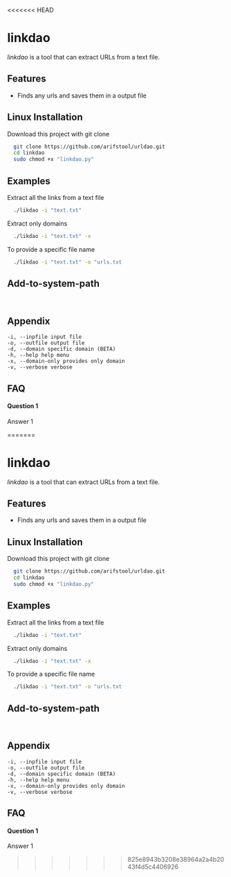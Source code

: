 <<<<<<< HEAD

# linkdao

*linkdao* is a tool that can extract URLs from a text file.


## Features

- Finds any urls and saves them in a output file



## Linux Installation

Download this project with git clone

```bash
  git clone https://github.com/arifstool/urldao.git
  cd linkdao
  sudo chmod +x "linkdao.py"
```
    
## Examples

Extract all the links from a text file

```bash
  ./likdao -i "text.txt"
```

Extract only domains 

```bash
  ./likdao -i "text.txt" -x
```

To provide a specific file name

```bash
  ./likdao -i "text.txt" -o "urls.txt
```



## Add-to-system-path

```bash
  
```
## Appendix

    -i, --inpfile input file
    -o, --outfile output file
    -d, --domain specific domain (BETA)
    -h, --help help menu
    -x, --domain-only provides only domain
    -v, --verbose verbose


## FAQ

#### Question 1

Answer 1


=======

# linkdao

*linkdao* is a tool that can extract URLs from a text file.


## Features

- Finds any urls and saves them in a output file



## Linux Installation

Download this project with git clone

```bash
  git clone https://github.com/arifstool/urldao.git
  cd linkdao
  sudo chmod +x "linkdao.py"
```
    
## Examples

Extract all the links from a text file

```bash
  ./likdao -i "text.txt"
```

Extract only domains 

```bash
  ./likdao -i "text.txt" -x
```

To provide a specific file name

```bash
  ./likdao -i "text.txt" -o "urls.txt
```



## Add-to-system-path

```bash
  
```
## Appendix

    -i, --inpfile input file
    -o, --outfile output file
    -d, --domain specific domain (BETA)
    -h, --help help menu
    -x, --domain-only provides only domain
    -v, --verbose verbose


## FAQ

#### Question 1

Answer 1


>>>>>>> 825e8943b3208e38964a2a4b2043f4d5c4406926
